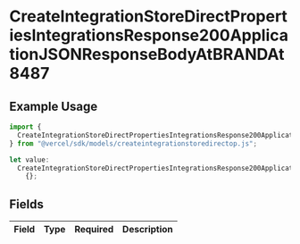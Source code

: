 # CreateIntegrationStoreDirectPropertiesIntegrationsResponse200ApplicationJSONResponseBodyAtBRANDAt8487

## Example Usage

```typescript
import {
  CreateIntegrationStoreDirectPropertiesIntegrationsResponse200ApplicationJSONResponseBodyAtBRANDAt8487,
} from "@vercel/sdk/models/createintegrationstoredirectop.js";

let value:
  CreateIntegrationStoreDirectPropertiesIntegrationsResponse200ApplicationJSONResponseBodyAtBRANDAt8487 =
    {};
```

## Fields

| Field       | Type        | Required    | Description |
| ----------- | ----------- | ----------- | ----------- |